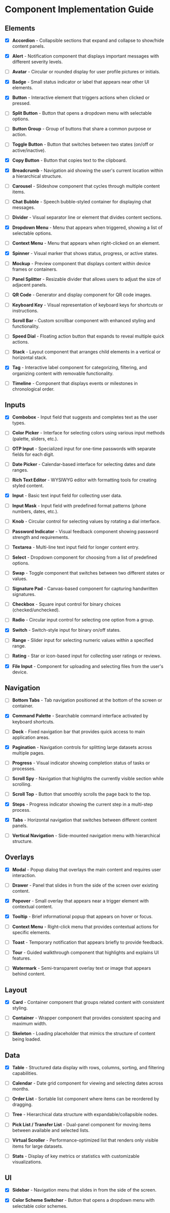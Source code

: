 # Component Implementation Guide

## Elements

- [x] **Accordion** - Collapsible sections that expand and collapse to show/hide content panels.

- [x] **Alert** - Notification component that displays important messages with different severity levels.

- [ ] **Avatar** - Circular or rounded display for user profile pictures or initials.

- [x] **Badge** - Small status indicator or label that appears near other UI elements.

- [x] **Button** - Interactive element that triggers actions when clicked or pressed.

- [ ] **Split Button** - Button that opens a dropdown menu with selectable options.

- [ ] **Button Group** - Group of buttons that share a common purpose or action.

- [ ] **Toggle Button** - Button that switches between two states (on/off or active/inactive).

- [x] **Copy Button** - Button that copies text to the clipboard.

- [x] **Breadcrumb** - Navigation aid showing the user's current location within a hierarchical structure.

- [ ] **Carousel** - Slideshow component that cycles through multiple content items.

- [ ] **Chat Bubble** - Speech bubble-styled container for displaying chat messages.

- [ ] **Divider** - Visual separator line or element that divides content sections.

- [x] **Dropdown Menu** - Menu that appears when triggered, showing a list of selectable options.

- [ ] **Context Menu** - Menu that appears when right-clicked on an element.

- [x] **Spinner** - Visual marker that shows status, progress, or active states.

- [ ] **Mockup** - Preview component that displays content within device frames or containers.

- [ ] **Panel Splitter** - Resizable divider that allows users to adjust the size of adjacent panels.

- [ ] **QR Code** - Generator and display component for QR code images.

- [ ] **Keyboard Key** - Visual representation of keyboard keys for shortcuts or instructions.

- [ ] **Scroll Bar** - Custom scrollbar component with enhanced styling and functionality.

- [ ] **Speed Dial** - Floating action button that expands to reveal multiple quick actions.

- [ ] **Stack** - Layout component that arranges child elements in a vertical or horizontal stack.

- [x] **Tag** - Interactive label component for categorizing, filtering, and organizing content with removable functionality.

- [ ] **Timeline** - Component that displays events or milestones in chronological order.

## Inputs

- [x] **Combobox** - Input field that suggests and completes text as the user types.

- [ ] **Color Picker** - Interface for selecting colors using various input methods (palette, sliders, etc.).

- [ ] **OTP Input** - Specialized input for one-time passwords with separate fields for each digit.

- [ ] **Date Picker** - Calendar-based interface for selecting dates and date ranges.

- [ ] **Rich Text Editor** - WYSIWYG editor with formatting tools for creating styled content.

- [x] **Input** - Basic text input field for collecting user data.

- [ ] **Input Mask** - Input field with predefined format patterns (phone numbers, dates, etc.).

- [ ] **Knob** - Circular control for selecting values by rotating a dial interface.

- [ ] **Password Indicator** - Visual feedback component showing password strength and requirements.

- [ ] **Textarea** - Multi-line text input field for longer content entry.

- [ ] **Select** - Dropdown component for choosing from a list of predefined options.

- [ ] **Swap** - Toggle component that switches between two different states or values.

- [ ] **Signature Pad** - Canvas-based component for capturing handwritten signatures.

- [ ] **Checkbox** - Square input control for binary choices (checked/unchecked).

- [ ] **Radio** - Circular input control for selecting one option from a group.

- [x] **Switch** - Switch-style input for binary on/off states.

- [ ] **Range** - Slider input for selecting numeric values within a specified range.

- [ ] **Rating** - Star or icon-based input for collecting user ratings or reviews.

- [x] **File Input** - Component for uploading and selecting files from the user's device.

## Navigation

- [ ] **Bottom Tabs** - Tab navigation positioned at the bottom of the screen or container.

- [x] **Command Palette** - Searchable command interface activated by keyboard shortcuts.

- [ ] **Dock** - Fixed navigation bar that provides quick access to main application areas.

- [x] **Pagination** - Navigation controls for splitting large datasets across multiple pages.

- [ ] **Progress** - Visual indicator showing completion status of tasks or processes.

- [ ] **Scroll Spy** - Navigation that highlights the currently visible section while scrolling.

- [ ] **Scroll Top** - Button that smoothly scrolls the page back to the top.

- [x] **Steps** - Progress indicator showing the current step in a multi-step process.

- [x] **Tabs** - Horizontal navigation that switches between different content panels.

- [ ] **Vertical Navigation** - Side-mounted navigation menu with hierarchical structure.

## Overlays

- [x] **Modal** - Popup dialog that overlays the main content and requires user interaction.

- [ ] **Drawer** - Panel that slides in from the side of the screen over existing content.

- [x] **Popover** - Small overlay that appears near a trigger element with contextual content.

- [x] **Tooltip** - Brief informational popup that appears on hover or focus.

- [ ] **Context Menu** - Right-click menu that provides contextual actions for specific elements.

- [ ] **Toast** - Temporary notification that appears briefly to provide feedback.

- [ ] **Tour** - Guided walkthrough component that highlights and explains UI features.

- [ ] **Watermark** - Semi-transparent overlay text or image that appears behind content.

## Layout

- [x] **Card** - Container component that groups related content with consistent styling.

- [ ] **Container** - Wrapper component that provides consistent spacing and maximum width.

- [ ] **Skeleton** - Loading placeholder that mimics the structure of content being loaded.

## Data

- [x] **Table** - Structured data display with rows, columns, sorting, and filtering capabilities.

- [ ] **Calendar** - Date grid component for viewing and selecting dates across months.

- [ ] **Order List** - Sortable list component where items can be reordered by dragging.

- [ ] **Tree** - Hierarchical data structure with expandable/collapsible nodes.

- [ ] **Pick List / Transfer List** - Dual-panel component for moving items between available and selected lists.

- [ ] **Virtual Scroller** - Performance-optimized list that renders only visible items for large datasets.

- [ ] **Stats** - Display of key metrics or statistics with customizable visualizations.

## UI

- [x] **Sidebar** - Navigation menu that slides in from the side of the screen.

- [x] **Color Scheme Switcher** - Button that opens a dropdown menu with selectable color schemes.
